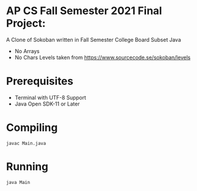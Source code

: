# AP CS Fall Semester 2021 Final Project:

A Clone of Sokoban written in Fall Semester College Board Subset Java

 - No Arrays
 - No Chars
Levels taken from https://www.sourcecode.se/sokoban/levels

# Prerequisites

 - Terminal with UTF-8 Support
 - Java Open SDK-11 or Later

# Compiling

 `javac Main.java`

# Running

 `java Main`
